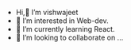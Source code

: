 -  Hi,👋 I’m vishwajeet
- 👀 I’m interested in Web-dev.
- 🌱 I’m currently learning React.
- 💞️ I’m looking to collaborate on ...
  

<!---
myself-vishwajeet/myself-vishwajeet is a ✨ special ✨ repository because its `README.md` (this file) appears on your GitHub profile.
You can click the Preview link to take a look at your changes.
--->
